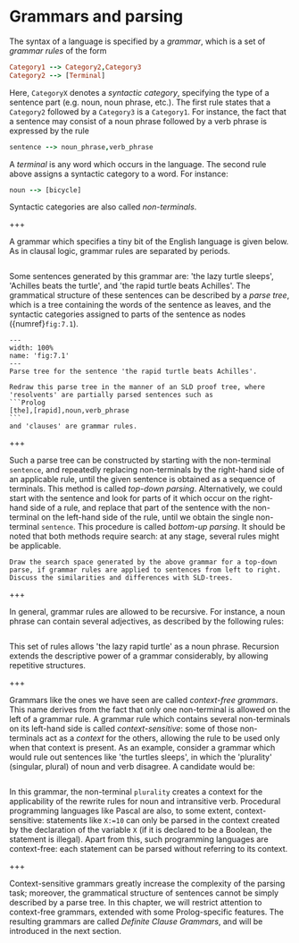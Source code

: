<!--H3: Section 7.1-->
# Grammars and parsing #

The syntax of a language is specified by a *grammar*, which is a set of *grammar rules* of the form
```Prolog
Category1 --> Category2,Category3
Category2 --> [Terminal]
```
Here, `CategoryX` denotes a *syntactic category*, specifying the type of a sentence part (e.g. noun, noun phrase, etc.). The first rule states that a `Category2` followed by a `Category3` is a `Category1`. For instance, the fact that a sentence may consist of a noun phrase followed by a verb phrase is expressed by the rule
```Prolog
sentence --> noun_phrase,verb_phrase
```
A *terminal* is any word which occurs in the language. The second rule above assigns a syntactic category to a word. For instance:
```Prolog
noun --> [bicycle]
```
Syntactic categories are also called *non-terminals*.

+++

A grammar which specifies a tiny bit of the English language is given below. As in clausal logic, grammar rules are separated by periods.
```{swish} 7.1.1
```
Some sentences generated by this grammar are: 'the lazy turtle sleeps', 'Achilles beats the turtle', and 'the rapid turtle beats Achilles'. The grammatical structure of these sentences can be described by a *parse tree*, which is a tree containing the words of the sentence as leaves, and the syntactic categories assigned to parts of the sentence as nodes ({numref}`fig:7.1`).

```{figure} /src/fig/part_iii/image002.svg
---
width: 100%
name: 'fig:7.1'
---
Parse tree for the sentence 'the rapid turtle beats Achilles'.
```

````{exercise} 7.1
Redraw this parse tree in the manner of an SLD proof tree, where 'resolvents' are partially parsed sentences such as
```Prolog
[the],[rapid],noun,verb_phrase
```
and 'clauses' are grammar rules.
````

+++

Such a parse tree can be constructed by starting with the non-terminal `sentence`, and repeatedly replacing non-terminals by the right-hand side of an applicable rule, until the given sentence is obtained as a sequence of terminals. This method is called *top-down parsing*. Alternatively, we could start with the sentence and look for parts of it which occur on the right-hand side of a rule, and replace that part of the sentence with the non-terminal on the left-hand side of the rule, until we obtain the single non-terminal `sentence`. This procedure is called *bottom-up parsing*. It should be noted that both methods require search: at any stage, several rules might be applicable.

```{exercise} 7.2
Draw the search space generated by the above grammar for a top-down parse, if grammar rules are applied to sentences from left to right. Discuss the similarities and differences with SLD-trees.
```

+++

In general, grammar rules are allowed to be recursive. For instance, a noun phrase can contain several adjectives, as described by the following rules:
```{swish} 7.1.2
```
This set of rules allows 'the lazy rapid turtle' as a noun phrase. Recursion extends the descriptive power of a grammar considerably, by allowing repetitive structures.

+++

Grammars like the ones we have seen are called *context-free grammars*. This name derives from the fact that only one non-terminal is allowed on the left of a grammar rule. A grammar rule which contains several non-terminals on its left-hand side is called *context-sensitive*: some of those non-terminals act as a *context* for the others, allowing the rule to be used only when that context is present. As an example, consider a grammar which would rule out sentences like 'the turtles sleeps', in which the 'plurality' (singular, plural) of noun and verb disagree. A candidate would be:
```{swish} 7.1.3
```
In this grammar, the non-terminal `plurality` creates a context for the applicability of the rewrite rules for noun and intransitive verb. Procedural programming languages like Pascal are also, to some extent, context-sensitive: statements like `X:=10` can only be parsed in the context created by the declaration of the variable `X` (if it is declared to be a Boolean, the statement is illegal). Apart from this, such programming languages are context-free: each statement can be parsed without referring to its context.

+++

Context-sensitive grammars greatly increase the complexity of the parsing task; moreover, the grammatical structure of sentences cannot be simply described by a parse tree. In this chapter, we will restrict attention to context-free grammars, extended with some Prolog-specific features. The resulting grammars are called *Definite Clause Grammars*, and will be introduced in the next section.

